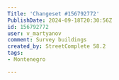 ```yaml
---
Title: 'Changeset #156792772'
PublishDate: 2024-09-18T20:30:56Z
id: 156792772
user: v_martyanov
comment: Survey buildings
created_by: StreetComplete 58.2
tags:
- Montenegro

---
```

